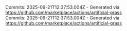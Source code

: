 Commits: 2025-09-21T12:37:53.004Z - Generated via https://github.com/marketplace/actions/artificial-grass
<br>
Commits: 2025-09-21T12:37:53.004Z - Generated via https://github.com/marketplace/actions/artificial-grass
<br>
